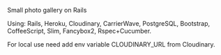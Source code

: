 Small photo gallery on Rails

Using: Rails, Heroku, Cloudinary, CarrierWave, PostgreSQL, Bootstrap, CoffeeScript, Slim, Fancybox2, Rspec+Cucumber.

For local use need add env variable CLOUDINARY_URL from Cloudinary.
